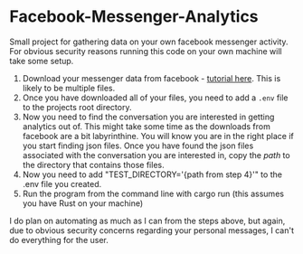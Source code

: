 # Facebook-Messenger-Analytics
Small project for gathering data on your own facebook messenger activity. 
For obvious security reasons running this code on your own machine will take some setup.
1. Download your messenger data from facebook - [tutorial here](https://www.facebook.com/help/messenger-app/713635396288741). This is likely to be multiple files.
2. Once you have downloaded all of your files, you need to add a `.env` file to the projects root directory. 
3. Now you need to find the conversation you are interested in getting analytics out of. This might take some time as the downloads from facebook are a bit labyrinthine. 
You will know you are in the right place if you start finding json files. Once you have found the json files associated with the conversation you are interested in, copy the *path* to the directory that contains those files.
4. Now you need to add "TEST_DIRECTORY='{path from step 4}'" to the .env file you created.
5. Run the program from the command line with cargo run (this assumes you have Rust on your machine) 

I do plan on automating as much as I can from the steps above, but again, due to obvious security concerns regarding your personal messages, I can't do everything for the user. 
